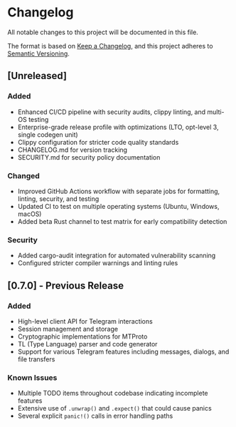 # Changelog

All notable changes to this project will be documented in this file.

The format is based on [Keep a Changelog](https://keepachangelog.com/en/1.1.0/),
and this project adheres to [Semantic Versioning](https://semver.org/spec/v2.0.0.html).

## [Unreleased]

### Added
- Enhanced CI/CD pipeline with security audits, clippy linting, and multi-OS testing
- Enterprise-grade release profile with optimizations (LTO, opt-level 3, single codegen unit)
- Clippy configuration for stricter code quality standards
- CHANGELOG.md for version tracking
- SECURITY.md for security policy documentation

### Changed
- Improved GitHub Actions workflow with separate jobs for formatting, linting, security, and testing
- Updated CI to test on multiple operating systems (Ubuntu, Windows, macOS)
- Added beta Rust channel to test matrix for early compatibility detection

### Security
- Added cargo-audit integration for automated vulnerability scanning
- Configured stricter compiler warnings and linting rules

## [0.7.0] - Previous Release

### Added
- High-level client API for Telegram interactions
- Session management and storage
- Cryptographic implementations for MTProto
- TL (Type Language) parser and code generator
- Support for various Telegram features including messages, dialogs, and file transfers

### Known Issues
- Multiple TODO items throughout codebase indicating incomplete features
- Extensive use of `.unwrap()` and `.expect()` that could cause panics
- Several explicit `panic!()` calls in error handling paths 